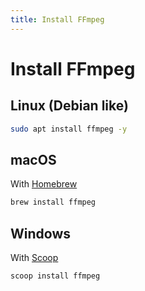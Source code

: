 ```yaml
---
title: Install FFmpeg
---
```


# Install FFmpeg

## Linux (Debian like)

```sh
sudo apt install ffmpeg -y
```

## macOS

With [Homebrew](https://brew.sh/)

```sh
brew install ffmpeg
```

## Windows

With [Scoop](https://scoop.sh/)

```sh
scoop install ffmpeg
```
